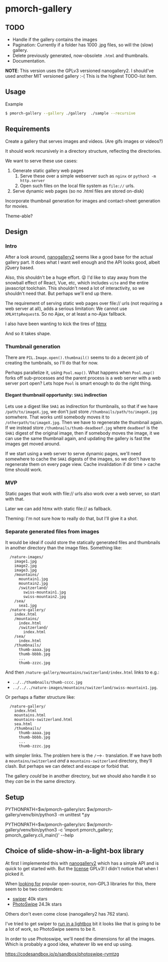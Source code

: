 # pmorch-gallery

## TODO

* Handle if the gallery contains the images
* Pagination: Currently if a folder has 1000 .jpg files, so will the (slow) gallery.
* Delete previously generated, now-obsolete `.html` and thumbnails.
* Documentation.

**NOTE**: This version uses the GPLv3 versioned nanogallery2. I should've used
another MIT versioned gallery :-( This is the highest TODO-list item.

## Usage

Example

```bash
$ pmorch-gallery --gallery ./gallery  ./sample --recursive
```

## Requirements

Create a gallery that serves images and videos. (Are gifs images or videos?)

It should work recursively in a directory structure, reflecting the directories.

We want to serve these use cases:

1. Generate static gallery web pages
   1. Serve these over a simple webserver such as `nginx` or `python3 -m
      http.server`
   2. Open such files on the local file system as `file://` urls.
2. Serve dynamic web pages (so no .html files are stored on-disk)

Incorporate thumbnail generation for images and contact-sheet generation for
movies.

Theme-able?

## Design

### Intro

After a look around,
[nanogallery2](https://github.com/nanostudio-org/nanogallery2) seems like a good
base for the actual gallery part. It does what I want well enough and the API
looks good, albeit jQuery based.

Also, this shouldn't be a huge effort. 😜 I'd like to stay away from the
snowball effect of React, Vue, etc, which includes `vite` and the entire
javascript toolchain. This shouldn't need a lot of interactivity, so we
shouldn't need that. But perhaps we'll end up there.

The requirement of serving static web pages over file:// urls (not requiring a
web server at all), adds a serious limitation: We cannot use `XMLHttpRequest`s.
So no Ajax, or at least a no-Ajax fallback.

I also have been wanting to kick the tires of [htmx](https://htmx.org/)

And so it takes shape.

### Thumbnail generation

There are `PIL.Image.open().thumbnail()` seems to do a decent job of creating
the tumbnails, so I'll do that for now.

Perhaps parallelize it, using `Pool.map()`. What happens when `Pool.map()` forks
off sub-processes and the parent process is a web server with a web server port
open? Lets hope `Pool` is smart enough to do the right thing.

#### Elegant thumbnaiil opportunity: `SHA1` indirection

Lets use a digest like `SHA1` as indirection for thumbnails, so that if we have
`/path/to/imageX.jpg`, we don't just store `/thumbnails/path/to/imageX.jpg`
somwhere. That works until somebody moves it to `/otherpath/to/imageX.jpg`. Then
we have to regenerate the thumbnail again. If we instead store
`/thumbnails/thumb-deadbeef.jpg` where `deadbeef` is the `SHA1` digest of the
original image, then if somebody moves the image, it we can use the same
thumbnail again, and updating the gallery is fast the images get moved around.

If we start using a web server to serve dynamic pages, we'll need somewhere to
cache the `SHA1` digests of the images, so we don't have to regenerate them on
every page view. Cache invalidation if dir time > cache time should work.

### MVP

Static pages that work with file:// urls also work over a web server, so start
with that.

Later we can add htmx with static file:// as fallback.

Theming: I'm not sure how to really do that, but I'll give it a shot.

### Separate generated files from images

It would be ideal if could store the statically generated files and thumbnails
in another directory than the image files. Something like:

```
  /nature-images/
    image1.jpg
    image2.jpg
    image3.jpg
    /mountains/
      mountain1.jpg
      mountain2.jpg
      /switzerland/
        swiss-mountain1.jpg
        swiss-mountain2.jpg
    /sea/
      sea1.jpg
  /nature-gallery/
    index.html
    /mountains/
      index.html
      /switzerland/
        index.html
    /sea/
      index.html
    /thumbnails/
      thumb-aaaa.jpg
      thumb-bbbb.jpg
      ...
      thumb-zzzc.jpg
```

And then `/nature-gallery/mountains/switzerland/index.html` links to e.g.:
* `../../thumbnails/thumb-cccc.jpg`
* `../../../nature-images/mountains/switzerland/swiss-mountain1.jpg`.


Or perhaps a flatter structure like:

```
  /nature-gallery/
    index.html
    mountains.html
    mountains-switzerland.html
    sea.html
    /thumbnails/
      thumb-aaaa.jpg
      thumb-bbbb.jpg
      ...
      thumb-zzzc.jpg
```

with simpler links. The problem here is the `/`-->`-` translation. If we have
both a `mountains/switzerland` *and* a `mountains-switzerland` directory,
they'll clash. But perhaps we can detect and escape or forbid that.

The gallery *could* be in another directory, but we should also handle it so
they *can* be in the same directory.


## Setup

PYTHONPATH=$w/pmorch-gallery/src $w/pmorch-gallery/venv/bin/python3 -m unittest *.py

PYTHONPATH=$w/pmorch-gallery/src $w/pmorch-gallery/venv/bin/python3 -c 'import pmorch_gallery; pmorch_gallery.cli_main()' --help


## Choice of slide-show-in-a-light-box library

At first I implemented this with
[nanogallery2](https://nanogallery2.nanostudio.org/) which has a simple API and
is quick to get started with. But the
[license](https://github.com/nanostudio-org/nanogallery2?tab=readme-ov-file#license--gplv3)
GPLv3! I didn't notice that when I picked it.

When [looking
for](https://github.com/search?q=gallery&type=repositories&s=stars&o=desc)
popular open-source, non-GPL3 libraries for this, there seem to be two
contenders:

* [swiper](https://github.com/nolimits4web/swiper) 40k stars
* [PhotoSwipe](https://github.com/dimsemenov/PhotoSwipe) 24.3k stars

Others don't even come close (nanogallery2 has 762 stars).

I've tried to get swiper to [run in a
lightbox](https://github.com/nolimits4web/swiper/discussions/4336#discussioncomment-11377361)
bit it looks like that is going to be a lot of work, so PhotoSwipe seems to be
it.

In order to use Photoswipe, we'll need the dimensions for all the images. Which
is probably a good idea, whatever lib we end up using.

https://codesandbox.io/p/sandbox/photoswipe-rymtzg